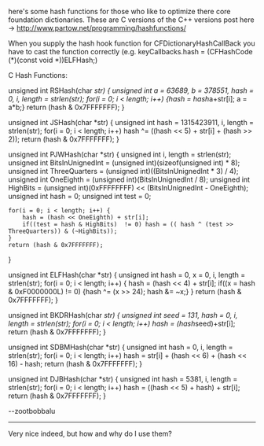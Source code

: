 here's some hash functions for those who like to optimize there core foundation dictionaries. These are C versions of the C++ versions post here -> http://www.partow.net/programming/hashfunctions/

When you supply the hash hook function for CFDictionaryHashCallBack you have to cast the function correctly (e.g.     keyCallbacks.hash = (CFHashCode (*)(const void *))ELFHash;)

C Hash Functions:
    
unsigned int RSHash(char *str) {
    unsigned int a = 63689, b = 378551, hash = 0, i, length = strlen(str);
    for(i = 0; i < length; i++) {hash = hash*a+str[i]; a = a*b;}
    return (hash & 0x7FFFFFFF);
}

unsigned int JSHash(char *str) {
    unsigned int hash = 1315423911, i, length = strlen(str);
    for(i = 0; i < length; i++) hash ^= ((hash << 5) + str[i] + (hash >> 2));
    return (hash & 0x7FFFFFFF);
}

unsigned int PJWHash(char *str) {
    unsigned int i, length = strlen(str);
    unsigned int BitsInUnignedInt = (unsigned int)(sizeof(unsigned int) * 8);
    unsigned int ThreeQuarters    = (unsigned int)((BitsInUnignedInt  * 3) / 4);
    unsigned int OneEighth        = (unsigned int)(BitsInUnignedInt / 8);
    unsigned int HighBits         = (unsigned int)(0xFFFFFFFF) << (BitsInUnignedInt - OneEighth);
    unsigned int hash             = 0;
    unsigned int test             = 0;

    for(i = 0; i < length; i++) {
        hash = (hash << OneEighth) + str[i];
        if((test = hash & HighBits)  != 0) hash = (( hash ^ (test >> ThreeQuarters)) & (~HighBits));
    }
    return (hash & 0x7FFFFFFF);
}

unsigned int ELFHash(char *str) {
    unsigned int hash = 0, x = 0, i, length = strlen(str);
    for(i = 0; i < length; i++) {
        hash = (hash << 4) + str[i];
        if((x = hash & 0xF0000000L) != 0) {hash ^= (x >> 24); hash &= ~x;}
    }
    return (hash & 0x7FFFFFFF);
}

unsigned int BKDRHash(char *str) {
    unsigned int seed = 131, hash = 0, i, length = strlen(str);
    for(i = 0; i < length; i++) hash = (hash*seed)+str[i];
    return (hash & 0x7FFFFFFF);
}

unsigned int SDBMHash(char *str) {
    unsigned int hash = 0, i, length = strlen(str);
    for(i = 0; i < length; i++) hash = str[i] + (hash << 6) + (hash << 16) - hash;
    return (hash & 0x7FFFFFFF);
}

unsigned int DJBHash(char *str) {
    unsigned int hash = 5381, i, length = strlen(str);
    for(i = 0; i < length; i++) hash = ((hash << 5) + hash) + str[i];
    return (hash & 0x7FFFFFFF);
}


--zootbobbalu

----

Very nice indeed, but how and why do I use them?
